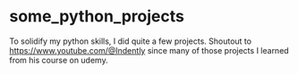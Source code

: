# some_python_projects

To solidify my python skills, I did quite a few projects.
Shoutout to https://www.youtube.com/@Indently since many of those projects I learned from his course on udemy.
